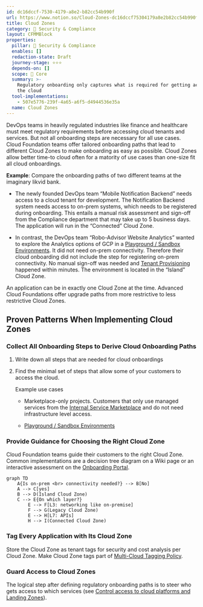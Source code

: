 ```yaml
---
id: dc16dccf-7530-4179-a8e2-b82cc54b990f
url: https://www.notion.so/Cloud-Zones-dc16dccf75304179a8e2b82cc54b990f
title: Cloud Zones
category: 🔖 Security & Compliance
layout: CFMMBlock
properties:
  pillar: 🔖 Security & Compliance
  enables: []
  redaction-state: Draft
  journey-stage: ⭐️⭐️⭐️
  depends-on: []
  scope: 🏢 Core
  summary: >-
    Regulatory onboarding only captures what is required for getting acces to
    the cloud
  tool-implementations:
    - 507e5776-239f-4a65-a6f5-d4944536e35a
  name: Cloud Zones
---
```


DevOps teams in heavily regulated industries like finance and healthcare must meet regulatory requirements before accessing cloud tenants and services. But not all onboarding steps are necessary for all use cases. Cloud Foundation teams offer tailored onboarding paths that lead to different Cloud Zones to make onboarding as easy as possible. Cloud Zones allow better time-to cloud often for a matority of use cases than one-size fit all cloud onboardings.

**Example**: Compare the onboarding paths of two different teams at the imaginary likvid bank.

- The newly founded DevOps team “Mobile Notification Backend” needs access to a cloud tenant for development. The Notification Backend system needs access to on-prem systems, which needs to be registered during onboarding. This entails a manual risk assessment and sign-off from the Compliance department that may take up to 5 business days. The application will run in the “Connected” Cloud Zone.

- In contrast, the DevOps team “Robo-Advisor Website Analytics” wanted to explore the Analytics options of GCP in a [Playground / Sandbox Environments](/maturity-model/tenant-management/playground-sandbox-environments.md). It did not need on-prem connectivity. Therefore their cloud onboarding did not include the step for registering on-prem connectivity. No manual sign-off was needed and  [Tenant Provisioning](/maturity-model/tenant-management/tenant-provisioning.md) happened within minutes. The environment is located in the “Island” Cloud Zone.

An application can be in exactly one Cloud Zone at the time. Advanced Cloud Foundations offer upgrade paths from more restrictive to less restrictive Cloud Zones.

## Proven Patterns When Implementing Cloud Zones

### Collect All Onboarding Steps to Derive Cloud Onboarding Paths

1. Write down all steps that are needed for cloud onboardings

1. Find the minimal set of steps that allow some of your customers to access the cloud. 

    Example use cases 

    - Marketplace-only projects. Customers that only use managed services from the [Internal Service Marketplace](/maturity-model/service-ecosystem/internal-service-marketplace.md) and do not need infrastructure level access.

    - [Playground / Sandbox Environments](/maturity-model/tenant-management/playground-sandbox-environments.md) 

### Provide Guidance for Choosing the Right Cloud Zone

Cloud Foundation teams guide their customers to the right Cloud Zone. Common implementations are a decision tree diagram on a Wiki page or an interactive assessment on the [Onboarding Portal](/maturity-model/security-and-compliance/onboarding-portal.md).

```mermaid
graph TD
    A{Is on-prem <br> connectivity needed?} --> B[No]
    A --> C[yes]
    B --> D(Island Cloud Zone)
    C --> E{On which layer?}
		E --> F[L3: networking like on-premise]
		F --> G(Legacy Cloud Zone)
		E --> H[L7: APIs]
		H --> I(Connected Cloud Zone)
```

### Tag Every Application with Its Cloud Zone

Store the Cloud Zone as tenant tags for security and cost analysis per Cloud Zone. Make Cloud Zone tags part of [Multi-Cloud Tagging Policy](/maturity-model/security-and-compliance/multi-cloud-tagging-policy.md).

### Guard Access to Cloud Zones

The logical step after defining regulatory onboarding paths is to steer who gets access to which services (see [Control access to cloud platforms and Landing Zones](/maturity-model/security-and-compliance/control-access-to-cloud-platforms-and-landing-zones.md)).